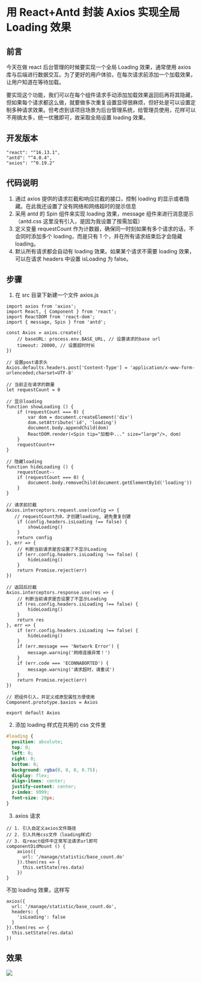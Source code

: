 # 用 React+Antd 封装 Axios 实现全局 Loading 效果

## 前言

今天在做 react 后台管理的时候要实现一个全局 Loading 效果，通常使用 axios 库与后端进行数据交互。为了更好的用户体验，在每次请求前添加一个加载效果，让用户知道在等待加载。

要实现这个功能，我们可以在每个组件请求手动添加加载效果返回后再将其隐藏，但如果每个请求都这么做，就要做多次重复设置显得很麻烦，但好处是可以设置定制多种请求效果。但考虑到该项目场景为后台管理系统，给管理员使用，花样可以不用搞太多，统一优雅即可，故采取全局设置 loading 效果。

## 开发版本

```
"react": "^16.13.1",
"antd": "^4.0.4",
"axios": "^0.19.2"
```

## 代码说明

1. 通过 axios 提供的请求拦截和响应拦截的接口，控制 loading 的显示或者隐藏。在此我还设置了没有网络和网络超时的提示信息
2. 采用 antd 的 Spin 组件来实现 loading 效果，message 组件来进行消息提示（antd.css 这里没有引入，是因为我设置了按需加载）
3. 定义变量 requestCount 作为计数器，确保同一时刻如果有多个请求的话，不会同时添加多个 loading，而是只有 1 个，并在所有请求结束后才会隐藏 loading。
4. 默认所有请求都会自动有 loading 效果。如果某个请求不需要 loading 效果，可以在请求 headers 中设置 isLoading 为 false。

## 步骤

1. 在 src 目录下新建一个文件 axios.js

```
import axios from 'axios';
import React, { Component } from 'react';
import ReactDOM from 'react-dom';
import { message, Spin } from 'antd';

const Axios = axios.create({
    // baseURL: process.env.BASE_URL, // 设置请求的base url
    timeout: 20000, // 设置超时时长
})

// 设置post请求头
Axios.defaults.headers.post['Content-Type'] = 'application/x-www-form-urlencoded;charset=UTF-8'

// 当前正在请求的数量
let requestCount = 0

// 显示loading
function showLoading () {
    if (requestCount === 0) {
        var dom = document.createElement('div')
        dom.setAttribute('id', 'loading')
        document.body.appendChild(dom)
        ReactDOM.render(<Spin tip="加载中..." size="large"/>, dom)
    }
    requestCount++
}

// 隐藏loading
function hideLoading () {
    requestCount--
    if (requestCount === 0) {
        document.body.removeChild(document.getElementById('loading'))
    }
}

// 请求前拦截
Axios.interceptors.request.use(config => {
   // requestCount为0，才创建loading, 避免重复创建
    if (config.headers.isLoading !== false) {
        showLoading()
    }
    return config
}, err => {
    // 判断当前请求是否设置了不显示Loading
    if (err.config.headers.isLoading !== false) {
        hideLoading()
    }
    return Promise.reject(err)
})

// 返回后拦截
Axios.interceptors.response.use(res => {
    // 判断当前请求是否设置了不显示Loading
    if (res.config.headers.isLoading !== false) {
        hideLoading()
    }
    return res
}, err => {
    if (err.config.headers.isLoading !== false) {
        hideLoading()
    }
    if (err.message === 'Network Error') {
        message.warning('网络连接异常！')
    }
    if (err.code === 'ECONNABORTED') {
        message.warning('请求超时，请重试')
    }
    return Promise.reject(err)
})

// 把组件引入，并定义成原型属性方便使用
Component.prototype.$axios = Axios

export default Axios
```

2. 添加 loading 样式在共用的 css 文件里

```css
#loading {
  position: absolute;
  top: 0;
  left: 0;
  right: 0;
  bottom: 0;
  background: rgba(0, 0, 0, 0.75);
  display: flex;
  align-items: center;
  justify-content: center;
  z-index: 9999;
  font-size: 20px;
}
```

3. axios 请求

```
// 1. 引入自定义axios文件路径
// 2. 引入共用css文件（loading样式）
// 3. 在react组件中正常写法请求url即可
componentDidMount () {
    axios({
      url: '/manage/statistic/base_count.do'
    }).then(res => {
      this.setState(res.data)
    })
}
```

不加 loading 效果，这样写

```
axios({
  url: '/manage/statistic/base_count.do',
  headers: {
    'isLoading': false
  }
}).then(res => {
  this.setState(res.data)
})
```

## 效果

![](https://user-gold-cdn.xitu.io/2020/3/29/17126d31a0fc0571?w=1854&h=954&f=gif&s=427836)
